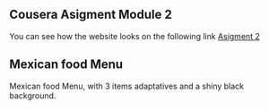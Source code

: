 
## Cousera Asigment Module 2

You can see how the website looks on the following link [Asigment 2](https://julioe.github.io/fullstackCourse/module2-solution/) 

## Mexican food Menu

Mexican food Menu, with 3 items adaptatives and a shiny black background.

